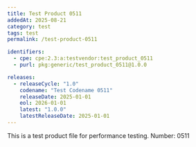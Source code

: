 ```yaml
---
title: Test Product 0511
addedAt: 2025-08-21
category: test
tags: test
permalink: /test-product-0511

identifiers:
  - cpe: cpe:2.3:a:testvendor:test_product_0511
  - purl: pkg:generic/test_product_0511@1.0.0

releases:
  - releaseCycle: "1.0"
    codename: "Test Codename 0511"
    releaseDate: 2025-01-01
    eol: 2026-01-01
    latest: "1.0.0"
    latestReleaseDate: 2025-01-01
---
```


This is a test product file for performance testing. Number: 0511
